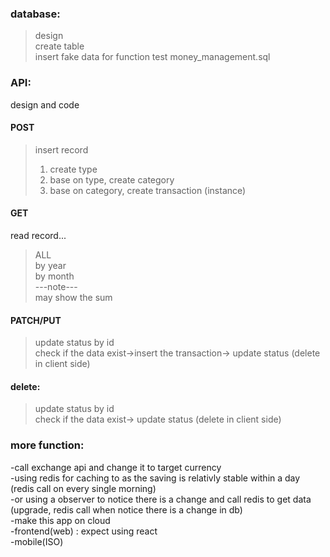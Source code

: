 <h3>database:</h3>  

>design  
>create table  
>insert fake data for function test
>money_management.sql

<h3>API:</h3>  

design and code  

<h4>POST</h4>

>insert record  
>1. create type
>2. base on type, create category 
>3. base on category, create transaction (instance)

<h4>GET</h4>  

read record...  
>ALL  
>by year  
>by month  
---note---  
may show the sum  


<h4>PATCH/PUT</h4>

>update status by id  
>check if the data exist->insert the transaction-> update status (delete in client side)  


<h4>delete:</h4>

>update status by id  
>check if the data exist-> update status (delete in client side)    

<h3>more function:</h3>

-call exchange api and change it to target currency  
-using redis for caching to as the saving is relativly stable within a day (redis call on every single morning)  
-or using a observer to notice there is a change and call redis to get data (upgrade, redis call when notice there is a change in db)  
-make this app on cloud  
-frontend(web) : expect using react  
-mobile(ISO)  

